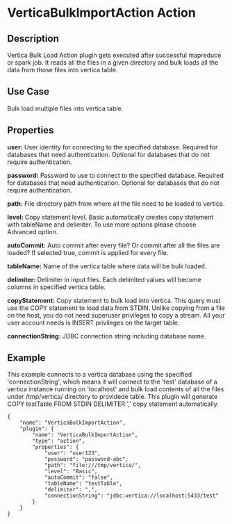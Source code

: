 # VerticaBulkImportAction Action


Description
-----------
Vertica Bulk Load Action plugin gets executed after successful mapreduce or spark job. It reads all the files in a given directory and bulk loads all the data from those files into vertica table.


Use Case
--------

Bulk load multiple files into vertica table.

Properties
----------

**user:** User identity for connecting to the specified database. Required for databases that need
authentication. Optional for databases that do not require authentication.

**password:** Password to use to connect to the specified database. Required for databases
that need authentication. Optional for databases that do not require authentication.

**path:** File directory path from where all the file need to be loaded to vertica.

**level:** Copy statement level. Basic automatically creates copy statement with tableName and delimiter. To use more options please choose Advanced option.

**autoCommit:** Auto commit after every file? Or commit after all the files are loaded? If selected true, commit is applied for every file.

**tableName:** Name of the vertica table where data will be bulk loaded.

**delimiter:** Delimiter in input files. Each delimited values will become columns in specified vertica table.

**copyStatement:** Copy statement to bulk load into vertica. This query must use the COPY statement to load data from STDIN. 
Unlike copying from a file on the host, you do not need superuser privileges to copy a stream. 
All your user account needs is INSERT privileges on the target table.

**connectionString:** JDBC connection string including database name.


Example
-------
This example connects to a vertica database using the specified 'connectionString', which means
it will connect to the 'test' database of a vertica instance running on 'localhost' and bulk load 
contents of all the files under /tmp/vertica/ directory to providede table. This plugin will generate
COPY testTable FROM STDIN DELIMITER ',' copy statement automatically.

    {
        "name": "VerticaBulkImportAction",
        "plugin": {
            "name": "VerticaBulkImportAction",
            "type": "action",
            "properties": {
                "user": "user123",
                "password": "password-abc",
                "path": "file:///tmp/vertica/",
                "level": "Basic",
                "autoCommit": "false",
                "tableName": "testTable",
                "delimiter": ",",
                "connectionString": "jdbc:vertica://localhost:5433/test"
            }
        }
    }
